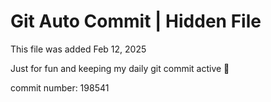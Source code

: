 # Git Auto Commit | Hidden File

This file was added Feb 12, 2025

Just for fun and keeping my daily git commit active 🤪

commit number: 198541
